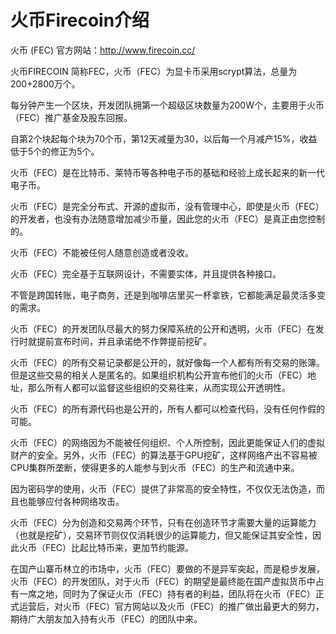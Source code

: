 火币Firecoin介绍
========
火币 (FEC) 官方网站：http://www.firecoin.cc/

火币FIRECOIN 简称FEC，火币（FEC）为显卡币采用scrypt算法，总量为200+2800万个。

每分钟产生一个区块，开发团队拥第一个超级区块数量为200W个，主要用于火币（FEC）推广基金及股东回报。

自第2个块起每个块为70个币，第12天减量为30，以后每一个月减产15%，收益低于5个的修正为5个。 

火币（FEC）是在比特币、莱特币等各种电子币的基础和经验上成长起来的新一代电子币。

火币（FEC）是完全分布式、开源的虚拟币，没有管理中心，即使是火币（FEC）的开发者，也没有办法随意增加减少币量，因此您的火币（FEC）是真正由您控制的。

火币（FEC）不能被任何人随意创造或者没收。

火币（FEC）完全基于互联网设计，不需要实体，并且提供各种接口。

不管是跨国转账，电子商务，还是到咖啡店里买一杯拿铁，它都能满足最灵活多变的需求。

火币（FEC）的开发团队尽最大的努力保障系统的公开和透明，火币（FEC）在发行时就提前宣布时间，并且承诺绝不作弊提前挖矿。

火币（FEC）的所有交易记录都是公开的，就好像每一个人都有所有交易的账簿。但是这些交易的相关人是匿名的。如果组织机构公开宣布他们的火币（FEC）地址，那么所有人都可以监督这些组织的交易往来，从而实现公开透明性。

火币（FEC）的所有源代码也是公开的，所有人都可以检查代码，没有任何作假的可能。

火币（FEC）的网络因为不能被任何组织、个人所控制，因此更能保证人们的虚拟财产的安全。另外，火币（FEC）的算法基于GPU挖矿，这样网络产出不容易被CPU集群所垄断，使得更多的人能参与到火币（FEC）的生产和流通中来。

因为密码学的使用，火币（FEC）提供了非常高的安全特性，不仅仅无法伪造，而且也能够应付各种网络攻击。

火币（FEC）分为创造和交易两个环节，只有在创造环节才需要大量的运算能力（也就是挖矿），交易环节则仅仅消耗很少的运算能力，但又能保证其安全性，因此火币（FEC）比起比特币来，更加节约能源。

在国产山寨币林立的市场中，火币（FEC）要做的不是异军突起，而是稳步发展，火币（FEC）的开发团队，对于火币（FEC）的期望是最终能在国产虚拟货币中占有一席之地，同时为了保证火币（FEC）持有者的利益，团队将在火币（FEC）正式运营后，对火币（FEC）官方网站以及火币（FEC）的推广做出最更大的努力，期待广大朋友加入持有火币（FEC）的团队中来。
